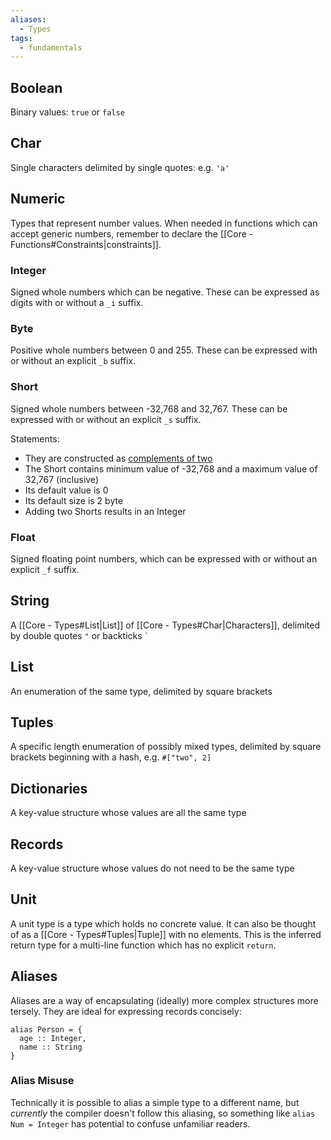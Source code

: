 ```yaml
---
aliases:
  - Types
tags:
  - fundamentals
---
```

## Boolean
Binary values: `true` or `false`
## Char
Single characters delimited by single quotes: e.g. `'a'` 
## Numeric
Types that represent number values. When needed in functions which can accept generic numbers, remember to declare the [[Core - Functions#Constraints|constraints]].
### Integer
Signed whole numbers which can be negative. These can be expressed as digits with or without a `_i` suffix.
### Byte
Positive whole numbers between 0 and 255. These can be expressed with or without an explicit `_b` suffix.
### Short
Signed whole numbers between -32,768 and 32,767. These can be expressed with or without an explicit `_s` suffix.

Statements:
- They are constructed as [complements of two](https://en.wikipedia.org/wiki/Two%27s_complement)
- The Short contains minimum value of -32,768 and a maximum value of 32,767 (inclusive)
- Its default value is 0
- Its default size is 2 byte
- Adding two Shorts results in an Integer
### Float
Signed floating point numbers, which can be expressed with or without an explicit `_f` suffix.
## String
A [[Core - Types#List|List]] of [[Core - Types#Char|Characters]], delimited by double quotes `"` or backticks `` ` ``
## List
An enumeration of the same type, delimited by square brackets
## Tuples
A specific length enumeration of possibly mixed types, delimited by square brackets beginning with a hash, e.g. `#["two", 2]`
## Dictionaries
A key-value structure whose values are all the same type
## Records
A key-value structure whose values do not need to be the same type
## Unit
A unit type is a type which holds no concrete value. It can also be thought of as a [[Core - Types#Tuples|Tuple]] with no elements. This is the inferred return type for a multi-line function which has no explicit `return`. 

## Aliases
Aliases are a way of encapsulating (ideally) more complex structures more tersely. They are ideal for expressing records concisely:
```
alias Person = {
  age :: Integer,
  name :: String
}
```
### Alias Misuse
Technically it is possible to alias a simple type to a different name, but _currently_ the compiler doesn't follow this aliasing, so something like `alias Num = Integer` has potential to confuse unfamiliar readers.